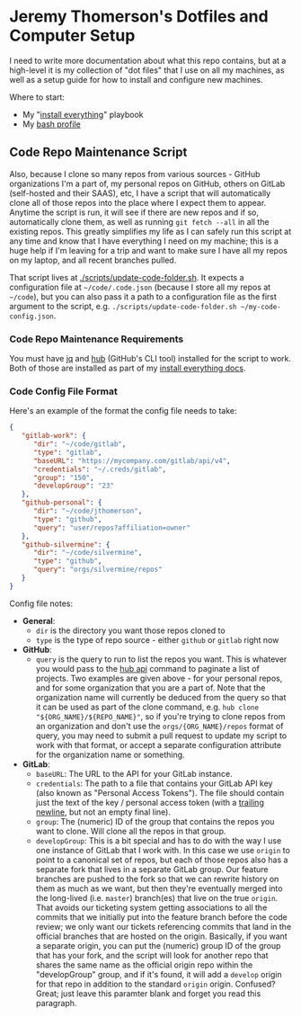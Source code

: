 # Jeremy Thomerson's Dotfiles and Computer Setup

I need to write more documentation about what this repo contains, but at a high-level it
is my collection of "dot files" that I use on all my machines, as well as a setup guide
for how to install and configure new machines.

Where to start:

   * My "[install everything][install]" playbook
   * My [bash profile](./bash/profile.sh)

## Code Repo Maintenance Script

Also, because I clone so many repos from various sources - GitHub organizations I'm a part
of, my personal repos on GitHub, others on GitLab (self-hosted and their SAAS), etc, I
have a script that will automatically clone all of those repos into the place where I
expect them to appear. Anytime the script is run, it will see if there are new repos and
if so, automatically clone them, as well as running `git fetch --all` in all the existing
repos. This greatly simplifies my life as I can safely run this script at any time and
know that I have everything I need on my machine; this is a huge help if I'm leaving for a
trip and want to make sure I have all my repos on my laptop, and all recent branches
pulled.

That script lives at [./scripts/update-code-folder.sh](./scripts/update-code-folder.sh).
It expects a configuration file at `~/code/.code.json` (because I store all my repos at
`~/code`), but you can also pass it a path to a configuration file as the first argument
to the script, e.g. `./scripts/update-code-folder.sh ~/my-code-config.json`.

### Code Repo Maintenance Requirements

You must have [jq][jq] and [hub][hub] (GitHub's CLI tool) installed for the script to
work. Both of those are installed as part of my [install everything docs][install].

### Code Config File Format

Here's an example of the format the config file needs to take:

```json
{
   "gitlab-work": {
      "dir": "~/code/gitlab",
      "type": "gitlab",
      "baseURL": "https://mycompany.com/gitlab/api/v4",
      "credentials": "~/.creds/gitlab",
      "group": "150",
      "developGroup": "23"
   },
   "github-personal": {
      "dir": "~/code/jthomerson",
      "type": "github",
      "query": "user/repos?affiliation=owner"
   },
   "github-silvermine": {
      "dir": "~/code/silvermine",
      "type": "github",
      "query": "orgs/silvermine/repos"
   }
}
```

Config file notes:

   * **General**:
      * `dir` is the directory you want those repos cloned to
      * `type` is the type of repo source - either `github` or `gitlab` right now
   * **GitHub**:
      * `query` is the query to run to list the repos you want. This is whatever you would
        pass to the [hub api](https://hub.github.com/hub-api.1.html) command to paginate a
        list of projects. Two examples are given above - for your personal repos, and for
        some organization that you are a part of. Note that the organization name will
        currently be deduced from the query so that it can be used as part of the clone
        command, e.g. `hub clone "${ORG_NAME}/${REPO_NAME}"`, so if you're trying to clone
        repos from an organization and don't use the `orgs/{ORG_NAME}/repos` format of
        query, you may need to submit a pull request to update my script to work with that
        format, or accept a separate configuration attribute for the organization name or
        something.
   * **GitLab**:
      * `baseURL`: The URL to the API for your GitLab instance.
      * `credentials`: The path to a file that contains your GitLab API key (also known as
        "Personal Access Tokens"). The file should contain just the text of the key /
        personal access token (with a [trailing newline][newline], but not an empty final
        line).
      * `group`: The (numeric) ID of the group that contains the repos you want to clone.
        Will clone all the repos in that group.
      * `developGroup`: This is a bit special and has to do with the way I use one
        instance of GitLab that I work with. In this case we use `origin` to point to a
        canonical set of repos, but each of those repos also has a separate fork that
        lives in a separate GitLab group. Our feature branches are pushed to the fork so
        that we can rewrite history on them as much as we want, but then they're
        eventually merged into the long-lived (i.e. `master`) branch(es) that live on the
        true `origin`. That avoids our ticketing system getting associations to all the
        commits that we initially put into the feature branch before the code review; we
        only want our tickets referencing commits that land in the official branches that
        are hosted on the origin. Basically, if you want a separate origin, you can put
        the (numeric) group ID of the group that has your fork, and the script will look
        for another repo that shares the same name as the official origin repo within the
        "developGroup" group, and if it's found, it will add a `develop` origin for that
        repo in addition to the standard `origin` origin. Confused? Great; just leave this
        paramter blank and forget you read this paragraph.

[jq]: https://stedolan.github.io/jq/
[hub]: https://github.com/github/hub
[install]: ./install-setup/install-everything.md
[newline]: https://github.com/silvermine/silvermine-info/blob/master/coding-standards.md#miscellaneous
